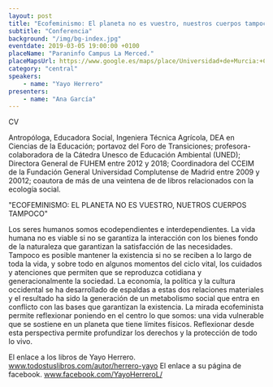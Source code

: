 ```yaml
---
layout: post
title: "Ecofeminismo: El planeta no es vuestro, nuestros cuerpos tampoco"
subtitle: "Conferencia"
background: "/img/bg-index.jpg"
eventdate: 2019-03-05 19:00:00 +0100
placeName: "Paraninfo Campus La Merced."
placeMapsUrl: https://www.google.es/maps/place/Universidad+de+Murcia:+Campus+de+la+Merced/@37.9877458,-1.1292777,17z/data=!4m5!3m4!1s0xd6382053e745fa7:0x6673834210068e48!8m2!3d37.9878746!4d-1.1259505?hl=en
category: "central"
speakers:
    - name: "Yayo Herrero"
presenters:
    - name: "Ana García"
---
```


CV  

Antropóloga, Educadora Social, Ingeniera Técnica Agrícola, DEA en Ciencias de la Educación; portavoz del Foro de Transiciones; profesora-colaboradora de la Cátedra Unesco de Educación Ambiental (UNED); Directora General de FUHEM entre 2012 y 2018; Coordinadora del CCEIM de la Fundación General Universidad Complutense de Madrid entre 2009 y 20012; coautora de más de una veintena de de libros relacionados con la ecología social.

"ECOFEMINISMO:  EL PLANETA NO ES VUESTRO, NUETROS CUERPOS TAMPOCO" 

Los seres humanos somos ecodependientes e interdependientes. La vida humana no es viable si no se garantiza la interacción con los bienes fondo de la naturaleza que garantizan la satisfacción de las necesidades. Tampoco es posible mantener la existencia si no se reciben a lo largo de toda la vida, y sobre todo en algunos momentos del ciclo vital, los cuidados y atenciones que permiten que se reproduzca cotidiana y generacionalmente la sociedad.
La economía, la política y la cultura occidental se ha desarrollado de espaldas a estas dos relaciones materiales y el resultado ha sido la generación de un metabolismo social que entra en conflicto con las bases que garantizan la existencia.
La mirada ecofeminista permite reflexionar poniendo en el centro lo que somos: una vida vulnerable que se sostiene en un planeta que tiene límites físicos. Reflexionar desde esta perspectiva permite profundizar los derechos y la protección de todo lo vivo.  

El enlace a los libros de Yayo Herrero. www.todostuslibros.com/autor/herrero-yayo
El enlace a su página de facebook. www.facebook.com/YayoHerreroL/
